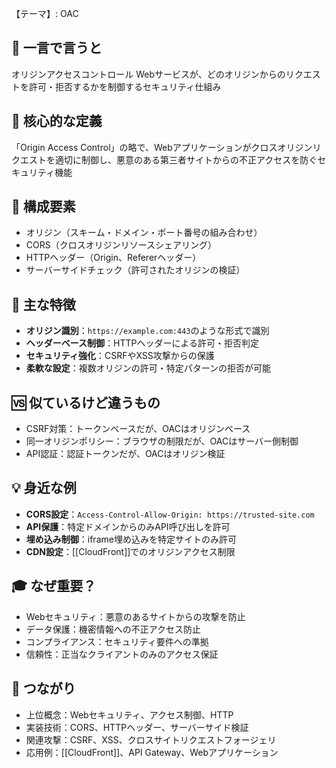 【テーマ】: OAC

## 📝 一言で言うと
オリジンアクセスコントロール
Webサービスが、どのオリジンからのリクエストを許可・拒否するかを制御するセキュリティ仕組み

## 🎯 核心的な定義
「Origin Access Control」の略で、Webアプリケーションがクロスオリジンリクエストを適切に制御し、悪意のある第三者サイトからの不正アクセスを防ぐセキュリティ機能

## 🔗 構成要素
- オリジン（スキーム・ドメイン・ポート番号の組み合わせ）
- CORS（クロスオリジンリソースシェアリング）
- HTTPヘッダー（Origin、Refererヘッダー）
- サーバーサイドチェック（許可されたオリジンの検証）

## 🌟 主な特徴
- **オリジン識別**：`https://example.com:443`のような形式で識別
- **ヘッダーベース制御**：HTTPヘッダーによる許可・拒否判定
- **セキュリティ強化**：CSRFやXSS攻撃からの保護
- **柔軟な設定**：複数オリジンの許可・特定パターンの拒否が可能

## 🆚 似ているけど違うもの
- CSRF対策：トークンベースだが、OACはオリジンベース
- 同一オリジンポリシー：ブラウザの制限だが、OACはサーバー側制御
- API認証：認証トークンだが、OACはオリジン検証

## 💡 身近な例
- **CORS設定**：`Access-Control-Allow-Origin: https://trusted-site.com`
- **API保護**：特定ドメインからのみAPI呼び出しを許可
- **埋め込み制御**：iframe埋め込みを特定サイトのみ許可
- **CDN設定**：[[CloudFront]]でのオリジンアクセス制限

## 🎓 なぜ重要？
- Webセキュリティ：悪意のあるサイトからの攻撃を防止
- データ保護：機密情報への不正アクセス防止
- コンプライアンス：セキュリティ要件への準拠
- 信頼性：正当なクライアントのみのアクセス保証

## 🔄 つながり
- 上位概念：Webセキュリティ、アクセス制御、HTTP
- 実装技術：CORS、HTTPヘッダー、サーバーサイド検証
- 関連攻撃：CSRF、XSS、クロスサイトリクエストフォージェリ
- 応用例：[[CloudFront]]、API Gateway、Webアプリケーション